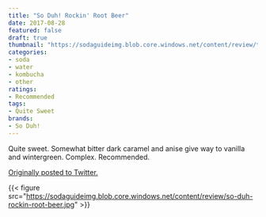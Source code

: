 ```yaml
---
title: "So Duh! Rockin' Root Beer"
date: 2017-08-28
featured: false
draft: true
thumbnail: "https://sodaguideimg.blob.core.windows.net/content/review/thumbs/so-duh-rockin-root-beer.jpg"
categories:
- soda
- water
- kombucha
- other
ratings:
- Recommended
tags:
- Quite Sweet
brands:
- So Duh!
---
```


Quite sweet. Somewhat bitter dark caramel and anise give way to vanilla and wintergreen. Complex. Recommended.

[Originally posted to Twitter.](https://twitter.com/Cavorter/status/902248652990644224)

{{< figure src="https://sodaguideimg.blob.core.windows.net/content/review/so-duh-rockin-root-beer.jpg" >}}

